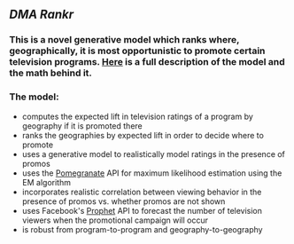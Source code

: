 *DMA Rankr*
---

### This is a novel generative model which ranks where, geographically, it is most opportunistic to promote certain television programs.  [Here](https://github.com/dsrub/A-Generative-Model-for-Promo-Placing-for-TV-Shows-/blob/master/Notesv2.pdf) is a full description of the model and the math behind it.

### The model:

- computes the expected lift in television ratings of a program by geography if it is promoted there
- ranks the geographies by expected lift in order to decide where to promote
- uses a generative model to realistically model ratings in the presence of promos
- uses the [Pomegranate](https://pomegranate.readthedocs.io/en/latest/) API for maximum likelihood estimation using the EM algorithm
- incorporates realistic correlation between viewing behavior in the presence of promos vs. whether promos are not shown
- uses Facebook's [Prophet](https://facebook.github.io/prophet/docs/quick_start.html) API to forecast the number of television viewers when the promotional campaign will occur
- is robust from program-to-program and geography-to-geography

